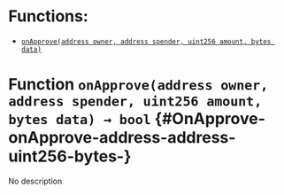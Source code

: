 # Functions:

- [`onApprove(address owner, address spender, uint256 amount, bytes data)`](#OnApprove-onApprove-address-address-uint256-bytes-)

# Function `onApprove(address owner, address spender, uint256 amount, bytes data) → bool` {#OnApprove-onApprove-address-address-uint256-bytes-}

No description
